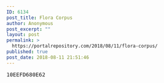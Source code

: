 ```yaml
---
ID: 6134
post_title: Flora Corpus
author: Anonymous
post_excerpt: ""
layout: post
permalink: >
  https://portalrepository.com/2018/08/11/flora-corpus/
published: true
post_date: 2018-08-11 21:51:46
---
```

<pre>10EEFD680E62</pre>